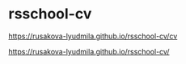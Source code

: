 # rsschool-cv
https://rusakova-lyudmila.github.io/rsschool-cv/cv

https://rusakova-lyudmila.github.io/rsschool-cv/
